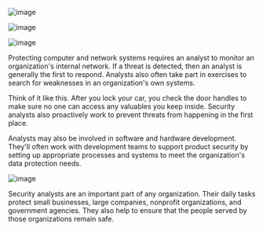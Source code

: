![image](https://github.com/AndreCoutinhom/cybersecurity_foundations/assets/91290799/7a6354eb-fb8b-41b8-80aa-63a262c4dee6)

![image](https://github.com/AndreCoutinhom/cybersecurity_foundations/assets/91290799/db0ddda5-5c5f-44d7-a9ae-b68052b39e4e)

![image](https://github.com/AndreCoutinhom/cybersecurity_foundations/assets/91290799/098e5122-3e12-4e50-b9aa-179b1545350c)

Protecting computer and network systems requires an analyst to monitor an organization's internal network. If a threat is detected, then an analyst is generally the first to respond. Analysts also often take part in exercises to search for weaknesses in an organization's own systems.

Think of it like this. After you lock your car, you check the door handles to make sure no one can access any valuables you keep inside.
Security analysts also proactively work to prevent threats from happening in the first place.

Analysts may also be involved in software and hardware development. They'll often work with development teams to support product security by setting up appropriate processes and systems to meet the organization's data protection needs.

![image](https://github.com/AndreCoutinhom/cybersecurity_foundations/assets/91290799/d0dba9db-a564-40ea-9d5f-75bddf9cd517)

Security analysts are an important part of any organization. Their daily tasks protect small businesses, large companies, nonprofit organizations, and government agencies. They also help to ensure that the people served by those organizations remain safe.
